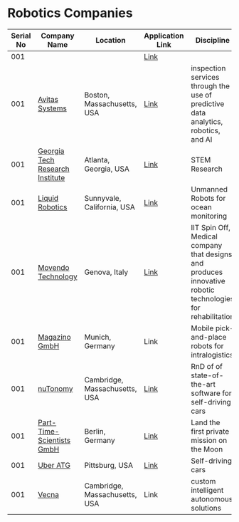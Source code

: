 # Robotics Companies 

|Serial No | Company Name | Location | Application Link | Discipline |
|--- | --- | --- | --- | --- |
|001 | []() | | [Link]() | |
|001 | [Avitas Systems](http://www.avitassystems.com/) | Boston, Massachusetts, USA | [Link](https://careers.smartrecruiters.com/FoxRecruitingGroup1) |  inspection services through the use of predictive data analytics, robotics, and AI |
|001 | [Georgia Tech Research Institute](https://gtri.gatech.edu/) | Atlanta, Georgia, USA | [Link](https://www.northstarats.com/Georgia-Tech-Research-Institute)| STEM Research |
|001 | [Liquid Robotics](https://www.liquid-robotics.com/) | Sunnyvale, California, USA |[Link](http://jobs.jobvite.com/careers/liquid-robotics-inc/jobs) | Unmanned Robots for ocean monitoring |
|001 | [Movendo Technology](http://www.movendo.technology/en/) | Genova, Italy | [Link](http://www.movendo.technology/en/contacts/) | IIT Spin Off, Medical company that designs and produces innovative robotic technologies for rehabilitation |
|001 | [Magazino GmbH](http://www.magazino.eu/) | Munich, Germany | Link | Mobile pick-and-place robots for intralogistics |
|001 | [nuTonomy](www.nutonomy.com) | Cambridge, Massachusetts, USA | [Link](http://www.nutonomy.com/jobs.html) | RnD of of state-of-the-art software for self-driving cars |
|001 | [Part-Time-Scientists GmbH](http://ptscientists.com/) | Berlin, Germany | [Link](mailto:svenpr@ptscientists.com) | Land the first private mission on the Moon|
|001 | [Uber ATG](https://www.uber.com/info/atc/) | Pittsburg, USA | [Link](https://boards.greenhouse.io/uber) | Self-driving cars |
|001 | [Vecna](https://www.vecna.com/) | Cambridge, Massachusetts, USA | Link | custom intelligent autonomous solutions |
